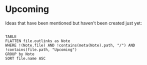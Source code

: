 # Upcoming

Ideas that have been mentioned but haven't been created just yet:
```dataview

TABLE
FLATTEN file.outlinks as Note
WHERE !(Note.file) AND !contains(meta(Note).path, "/") AND !contains(file.path, "Upcoming")
GROUP by Note
SORT file.name ASC

```
